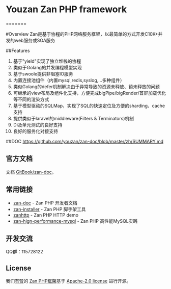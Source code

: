 # Youzan Zan PHP framework
=======

#Overview
Zan是基于协程的PHP网络服务框架，以最简单的方式开发C10K+并发的web服务或SOA服务

##Features
1. 基于"yield"实现了独立堆栈的协程
2. 类似于Golang的并发编程模型实现
3. 基于swoole提供非阻塞IO服务
4. 内置连接池组件（内置mysql,redis,syslog,...多种组件）
5. 类似Golang的defer机制解决由于异常导致的资源未释放、锁未释放的问题
6. 可继承的view布局及组件化支持，方便完成bigPipe/bigRender/首屏加载优化等不同的渲染方式
7. 基于模型驱动的SQLMap，实现了SQL的快速定位及方便的sharding、cache支持
8. 提供类似于laravel的middleware(Filters & Terminators)机制
9. Di及单元测试的良好支持
10. 良好的服务化对接支持

##DOC
https://github.com/youzan/zan-doc/blob/master/zh/SUMMARY.md

## 官方文档
文档 [GitBook/zan-doc](https://agalwood.gitbooks.io/zan-doc/content/zh/)。


## 常用链接
- [zan-doc](https://github.com/youzan/zan-doc) - Zan PHP 开发者文档
- [zan-installer](https://github.com/youzan/zan-installer) - Zan PHP 脚手架工具
- [zanhttp](https://github.com/youzan/zanhttp) - Zan PHP HTTP demo
- [zan-hign-performance-mysql](https://github.com/youzan/zan_high_performance_mysql) - Zan PHP 高性能MySQL实践


## 开发交流
QQ群：115728122


## License

我们[有赞](https://youzan.com/)的 [Zan PHP框架](https://github.com/youzan/zan)基于 [Apache-2.0 license](https://opensource.org/licenses/Apache-2.0) 进行开源。


